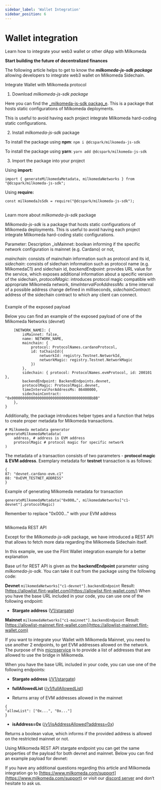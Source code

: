 ```yaml
---
sidebar_label: 'Wallet Integration'
sidebar_position: 6
---
```


# Wallet integration
Learn how to integrate your web3 wallet or other dApp with Milkomeda

**Start building the future of decentralized finances**

The following article helps to get to know the  _**milkomeda-js-sdk package**_ allowing developers to integrate web3 wallet on Milkomeda Sidechain.

Integrate Wallet with Milkomeda protocol

1. Download _milkomeda-js-sdk package_

Here you can find the [_milkomeda-js-sdk packag_e](https://www.npmjs.com/package/@dcspark/milkomeda-js-sdk). This is a package that hosts static configurations of Milkomeda deployments.

This is useful to avoid having each project integrate Milkomeda hard-coding static configurations.

2. Install _milkomeda-js-sdk_ package

To install the package using **npm**:
```npm i @dcspark/milkomeda-js-sdk```

To install the package using **yarn**:
```yarn add @dcspark/milkomeda-js-sdk```

3. Import the package into your project

Using **import:**

```import { generateMilkomedaMetadata, milkomedaNetworks } from "@dcspark/milkomeda-js-sdk";```

Using **require:**

```const milkomedaJsSdk = require("@dcspark/milkomeda-js-sdk");```

## 

Learn more about _milkomeda-js-sdk_ package

_Milkomeda-js-sdk_ is a package that hosts static configurations of Milkomeda deployments. This is useful to avoid having each project integrate Milkomeda hard-coding static configurations.

Parameter:  Description
_isMainnet: boolean informing if the specific network configuration is mainnet (e.g. Cardano) or not,

_mainchain_: consists of mainchain information such as protocol and its id,
_sidechain_: consists of sidechain information such as protocol name (e.g. MilkomedaC1) and sidechain id,
_backendEndpoint_: provides URL value for the service, which exposes additional information about a specific version of the sidechain,
_protocolMagic_: introduces protocol magic compatible with appropriate Milkomeda network,
_timeIntervalForAddressMs_: a time interval of a possible address change defined in milliseconds,
_sidechainContract_: address of the sidechain contract to which any client can connect.

### 

Example of the exposed payload

Below you can find an example of the exposed payload of one of the Milkomeda Networks (devnet)
```{
    [NETWORK_NAME]: {
        isMainnet: false,
        name: NETWORK_NAME,
        mainchain: {
            protocol: ProtocolNames.cardanoProtocol,
            id: toChainId({
                networkId: registry.Testnet.NetworkId,
                networkMagic: registry.Testnet.NetworkMagic
            })
        },
        sidechain: { protocol: ProtocolNames.evmProtocol, id: 200101 },
        backendEndpoint: BackendEndpoints.devnet,
        protocolMagic: ProtocolMagic.devnet,
        timeIntervalForAddressMs: 86400000,
        sidechainContract: "0x000000000000000000000000000000000000BbBB"
    },
}
```
Additionally, the package introduces helper types and a function that helps to create proper metadata for Milkomeda transactions.

``` 
# Milkomeda metadata generator
generateMilkomedaMetadata(
    address, # address is EVM address
    protocolMagic # protocol magic for specific network
)
```
The metadata of a transaction consists of two parameters - **protocol magic & EVM address**. Exemplary metadata for **testnet** transaction is as follows:

```
{
87: "devnet.cardano-evm.c1"
88: "0xEVM_TESTNET_ADDRESS"
}
```

Example of generating Milkomeda metadata for transaction

```generateMilkomedaMetadata("0x000…", milkomedaNetworks["c1-devnet"].protocolMagic)```

Remember to replace "0x000..." with your EVM address

## 

Milkomeda REST API

Except for the _Milkomeda-js-sdk_ package, we have introduced a REST API that allows to fetch more data regarding the Milkomeda Sidechain itself.

In this example, we use the Flint Wallet integration example for a better explanation

Base url for REST API is given as the **backendEndpoint** parameter using _milkomeda-js-sdk_. You can take it out from the package using the following code:

**Devnet**
``` milkomedaNetworks["c1-devnet"].backendEndpoint ```
Result: [https://allowlist.flint-wallet.com](https://allowlist.flint-wallet.com/)
When you have the base URL included in your code, you can use one of the following endpoint:
-   **Stargate address** ([V1/stargate](https://allowlist.flint-wallet.com/v1/stargate))

**Mainnet**
```milkomedaNetworks["c1-mainnet"].backendEndpoint```
Result: [https://allowlist-mainnet.flint-wallet.com](https://allowlist-mainnet.flint-wallet.com)

If you want to integrate your Wallet with Milkomeda Mainnet, you need to use another 2 endpoints, to get EVM addresses allowed on the network. The purpose of this [microservice](https://github.com/dcSpark/allowedlist-service/) is to provide a list of addresses that are allowed to use the bridge in Milkomeda.

When you have the base URL included in your code, you can use one of the following endpoints:

-   **Stargate address** ([/V1/stargate](https://allowlist-mainnet.flint-wallet.com/v1/stargate))
   
-   **fullAllowedList** ([/v1/fullAllowedList](https://allowlist-mainnet.flint-wallet.com/v1/fullAllowedList))
- Returns array of EVM addresses allowed in the mainnet
 ``` 
 {
"allowList": ["0x...", "0x..."]
}
```
-   **isAddress=0x** ([/v1/isAddressAllowed?address=0x](https://allowlist-mainnet.flint-wallet.com/v1/isAddressAllowed?address=0x))
  
Returns a boolean value, which informs if the  provided address is allowed on the restricted mainnet or not.

Using Milkomeda REST API stargate endpoint you can get the same properties of the payload for both devnet and mainnet. Below you can find an example payload for devnet:

If you have any additional questions regarding this article and Milkomeda integration go to [https://www.milkomeda.com/support](https://www.milkomeda.com/support) or visit our [discord server](https://discord.gg/4GSwPJpF) and don’t hesitate to ask us.